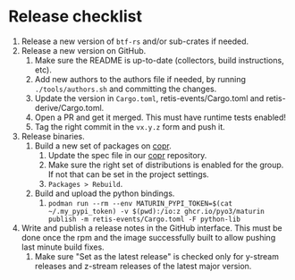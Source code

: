 # Release checklist

1. Release a new version of `btf-rs` and/or sub-crates if needed.
1. Release a new version on GitHub.
   1. Make sure the README is up-to-date (collectors, build instructions, etc).
   1. Add new authors to the authors file if needed, by running
      `./tools/authors.sh` and committing the changes.
   1. Update the version in `Cargo.toml`, retis-events/Cargo.toml and
      retis-derive/Cargo.toml.
   1. Open a PR and get it merged. This must have runtime tests enabled!
   1. Tag the right commit in the `vx.y.z` form and push it.
1. Release binaries.
   1. Build a new set of packages on [copr](https://copr.fedorainfracloud.org/coprs/g/retis/retis/).
      1. Update the spec file in our [copr](https://github.com/retis-org/copr)
         repository.
      1. Make sure the right set of distributions is enabled for the group. If
         not that can be set in the project settings.
      1. `Packages > Rebuild`.
   1. Build and upload the python bindings.
      1. `podman run --rm --env MATURIN_PYPI_TOKEN=$(cat ~/.my_pypi_token) -v $(pwd):/io:z ghcr.io/pyo3/maturin publish -m retis-events/Cargo.toml -F python-lib`
1. Write and publish a release notes in the GitHub interface. This must be done
   once the rpm and the image successfully built to allow pushing last minute
   build fixes.
   1. Make sure "Set as the latest release" is checked only for y-stream
      releases and z-stream releases of the latest major version.
